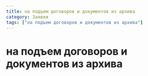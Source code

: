 ```yaml
---
title: на подъем договоров и документов из архива
category: Заявки
tags: ["на подъем договоров и документов из архива"]
---
```


# на подъем договоров и документов из архива
